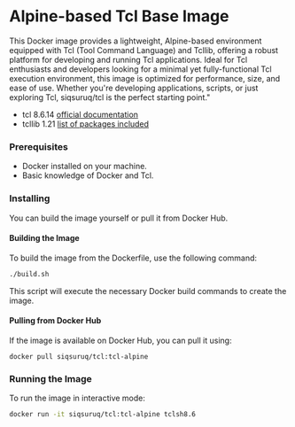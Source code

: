 # Alpine-based Tcl Base Image

This Docker image provides a lightweight, Alpine-based environment equipped with Tcl (Tool Command Language) and Tcllib, offering a robust platform for developing and running Tcl applications. Ideal for Tcl enthusiasts and developers looking for a minimal yet fully-functional Tcl execution environment, this image is optimized for performance, size, and ease of use. Whether you're developing applications, scripts, or just exploring Tcl, siqsuruq/tcl is the perfect starting point."

- tcl 8.6.14 [official documentation](https://www.tcl-lang.org/man/tcl8.6/)
- tcllib 1.21 [list of packages included](https://core.tcl-lang.org/tcllib/doc/tcllib-1-21/embedded/md/toc.md)

### Prerequisites

- Docker installed on your machine.
- Basic knowledge of Docker and Tcl.

### Installing

You can build the image yourself or pull it from Docker Hub.

#### Building the Image

To build the image from the Dockerfile, use the following command:

```bash
./build.sh
```

This script will execute the necessary Docker build commands to create the image.

#### Pulling from Docker Hub

If the image is available on Docker Hub, you can pull it using:

```
docker pull siqsuruq/tcl:tcl-alpine
```

### Running the Image

To run the image in interactive mode:

```bash
docker run -it siqsuruq/tcl:tcl-alpine tclsh8.6
```
